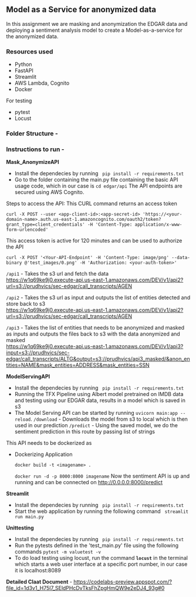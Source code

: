 ## Model as a Service for anonymized data

In this assignment we are masking and anonymization the EDGAR data and deploying a sentiment analysis model to create a Model-as-a-service for the anonymized data. 


### Resources used
* Python
* FastAPI
* Streamlit
* AWS Lambda, Cognito
* Docker

For testing 
* pytest
* Locust



### Folder Structure - 




### Instructions to run - 
**Mask_AnonymizeAPI** 
* Install the dependecies by running ` pip install -r requirements.txt`
* Go to the folder containing the main.py file containing the basic API usage code, which in our case is `cd edgar/api`
The API endpoints are secured using AWS Cognito.

Steps to access the API:
This CURL command returns an access token

`curl -X POST --user <app-client-id>:<app-secret-id> 'https://<your-domain-name>.auth.us-east-1.amazoncognito.com/oauth2/token?grant_type=client_credentials' -H 'Content-Type: application/x-www-form-urlencoded'`

This access token is active for 120 minutes and  can be used to authorize the API 

`curl -X POST '<Your-API-Endpoint' -H 'Content-Type: image/png' --data-binary @'test_images/0.png' -H 'Authorization: <your-auth-token>'`
 
`/api1` - Takes the s3 url and fetch the data<br>
https://w1q69ke9j0.execute-api.us-east-1.amazonaws.com/DEV/v1/api2?url=s3://prudhvics/sec-edgar/call_transcripts/AGEN


`/api2` - Takes the s3 url as input and outputs the list of entities detected and store back to s3<br>https://w1q69ke9j0.execute-api.us-east-1.amazonaws.com/DEV/v1/api2?url=s3://prudhvics/sec-edgar/call_transcripts/AGEN

`/api3` - Takes the list of entities that needs to be anonymized and masked as inputs and outputs the files back to s3 with the data anonymized and masked<br>https://w1q69ke9j0.execute-api.us-east-1.amazonaws.com/DEV/v1/api3?input=s3://prudhvics/sec-edgar/call_transcripts/ALTG&output=s3://prudhvics/api3_masked/&anon_entities=NAME&mask_entities=ADDRESS&mask_entities=SSN

**ModelServingAPI**
* Install the dependecies by running ` pip install -r requirements.txt`
* Running the TFX Pipeline using Albert model pretrained on IMDB data and testing using our EDGAR data, results in a model which is saved in s3
* The Model Serving API can be started by running `uvicorn main:app --reload`.
`/download` - Downloads the model from s3 to local which is then used in our prediction 
`/predict` - Using the saved model, we do the sentiment prediction in this route by passing list of strings

This API needs to be dockerized as 
 - Dockerizing Application

    `docker build -t <imagename> .`
  
    `docker run -d -p 8000:8000 imagename`
Now the sentiment API is up and running and can be connected on http://0.0.0.0:8000/predict

**Streamlit**
* Install the dependecies by running ` pip install -r requirements.txt`
* Start the web application by running the following command
` streamlit run main.py`

**Unittesting**
* Install the dependecies by running ` pip install -r requirements.txt`
* Run the pytests defined in the 'test_main.py' file using the following commands
`pytest -m valuetest -v`
* To do load testing using locust, run the command **`locust`** in the terminal which starts a web user interface at a specific port number, in our case it is localhost:8089

**Detailed Claat Document** - https://codelabs-preview.appspot.com/?file_id=1d3v1_H75l7_SEldPHcDvTksFhZpgHmQW9e2eDJ4_93g#0

